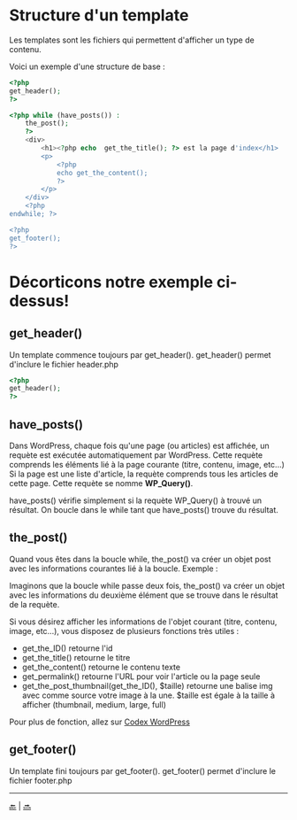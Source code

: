 # Structure d'un template

Les templates sont les fichiers qui permettent d'afficher un type de contenu.

Voici un exemple d'une structure de base :

```php
<?php
get_header(); 
?>

<?php while (have_posts()) :
    the_post();
    ?>
    <div>
        <h1><?php echo  get_the_title(); ?> est la page d'index</h1>
        <p>
            <?php
            echo get_the_content();
            ?>
        </p>
    </div>
    <?php
endwhile; ?>

<?php 
get_footer(); 
?>
```

# Décorticons notre exemple ci-dessus!

## **get_header()**

Un template commence toujours par get_header().
get_header() permet d'inclure le fichier header.php

```php
<?php
get_header(); 
?>
```

## **have_posts()**

Dans WordPress, chaque fois qu'une page (ou articles) est affichée, un requète est exécutée automatiquement par WordPress.
Cette requète comprends les éléments lié à la page courante (titre, contenu, image, etc...)
Si la page est une liste d'article, la requète comprends tous les articles de cette page.
Cette requète se nomme **WP_Query()**.

have_posts() vérifie simplement si la requète WP_Query() à trouvé un résultat.
On boucle dans le while tant que have_posts() trouve du résultat.

## **the_post()**

Quand vous êtes dans la boucle while, the_post() va créer un objet post avec les informations courantes lié à la boucle.
Exemple :

Imaginons que la boucle while passe deux fois, the_post() va créer un objet avec les informations du deuxième élément que se trouve dans le résultat de la requète.

Si vous désirez afficher les informations de l'objet courant (titre, contenu, image, etc...), 
vous disposez de plusieurs fonctions très utiles :

- get_the_ID() retourne l'id
- get_the_title() retourne le titre
- get_the_content() retourne le contenu texte
- get_permalink() retourne l'URL pour voir l'article ou la page seule
- get_the_post_thumbnail(get_the_ID(), $taille) retourne une balise img avec comme source votre image à la une.
$taille est égale à la taille à afficher (thumbnail, medium, large, full)

Pour plus de fonction, allez sur [Codex WordPress](https://codex.wordpress.org/fr:Fonctions_de_r%C3%A9f%C3%A9rence)


## **get_footer()**

Un template fini toujours par get_footer().
get_footer() permet d'inclure le fichier footer.php



---

[:back:](template.md) | [:soon:](template-custom.md)